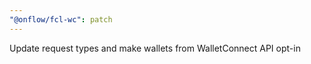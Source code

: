 ```yaml
---
"@onflow/fcl-wc": patch
---
```


Update request types and make wallets from WalletConnect API opt-in
